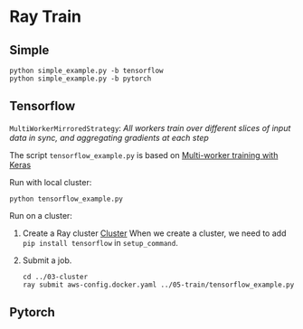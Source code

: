 # Ray Train

## Simple

```
python simple_example.py -b tensorflow
python simple_example.py -b pytorch
```

## Tensorflow

`MultiWorkerMirroredStrategy`: *All workers train over different slices of input data in sync, and aggregating gradients at each step*

The script `tensorflow_example.py` is based on [Multi-worker training with Keras](https://www.tensorflow.org/tutorials/distribute/multi_worker_with_keras)


Run with local cluster:

```
python tensorflow_example.py
```

Run on a cluster:
1. Create a Ray cluster [Cluster](../03-cluster/)
    When we create a cluster, we need to add `pip install tensorflow` in `setup_command`.

1. Submit a job.
    ```
    cd ../03-cluster
    ray submit aws-config.docker.yaml ../05-train/tensorflow_example.py
    ```

## Pytorch
